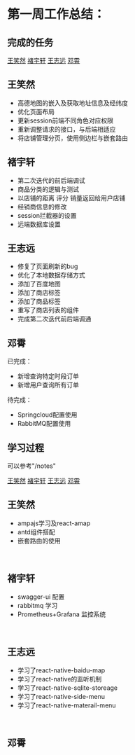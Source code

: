 # 第一周工作总结：


## 完成的任务

<span>
<a href="#wxr1" >王笑然</a>
<a href="#cyx1" >褚宇轩</a>
<a href="#wzy1" >王志远</a>
<a href="#dx1"  >邓霄</a>
</span>

<div id="wxr1" >
<h2>王笑然</h2>

* 高德地图的嵌入及获取地址信息及经纬度
* 优化页面布局
* 更新session前端不同角色对应权限
* 重新调整请求的接口，与后端相适应
* 将店铺管理分页，使用侧边栏与嵌套路由
</div>
<div id="cyx1" >
<h2>褚宇轩</h2>

* 第二次迭代的前后端调试
* 商品分类的逻辑与测试
* 以店铺的距离 评分 销量返回给用户店铺
* 经销商信息的修改
* session拦截器的设置
* 远端数据库设置

</div>
<div id="wzy1" >
<h2>王志远</h2>

- 修复了页面刷新的bug
- 优化了本地数据存储方式
- 添加了百度地图
- 添加了商店标签
- 添加了商品标签
- 重写了商店列表的组件
- 完成第二次迭代前后端调通

</div>
<div id="dx1" >
<h2>邓霄</h2>
已完成：

* 新增查询特定时段订单
* 新增用户查询所有订单

待完成：

* Springcloud配置使用
* RabbitMQ配置使用

</div>

## 学习过程

可以参考"/notes"

<span>
<a href="#wxr1" >王笑然</a>
<a href="#cyx1" >褚宇轩</a>
<a href="#wzy1" >王志远</a>
<a href="#dx1"  >
邓霄
</a>
</span>

<div id="wxr2" >
<h2>王笑然</h2>

* ampajs学习及react-amap
* antd组件搭配
* 嵌套路由的使用

</div>
<br />
<div id="cyx2" >
<h2>褚宇轩</h2>

* swagger-ui 配置
* rabbitmq 学习
* Prometheus+Grafana 监控系统

</div>
<br />
<div id="wzy2" >
<h2>王志远</h2>

- 学习了react-native-baidu-map
- 学习了react-native的监听机制
- 学习了react-native-sqlite-storeage
- 学习了react-native-side-menu
- 学习了react-native-materail-menu

</div>
<br />
<div id="dx2" >
<h2>邓霄</h2>

</div>

